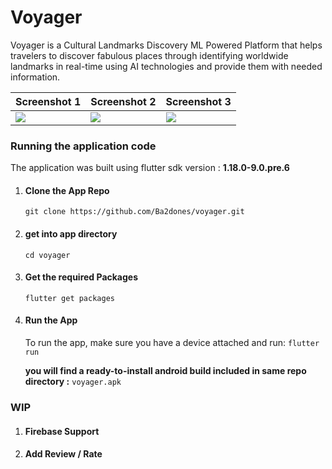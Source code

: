 # Voyager

Voyager is a Cultural Landmarks Discovery ML Powered Platform that helps travelers to discover fabulous places through identifying worldwide landmarks in real-time using AI technologies and provide them with needed information.

| Screenshot 1  | Screenshot 2 | Screenshot 3 | 
| ------------- | ------------- | ------------- |
| ![](https://raw.githubusercontent.com/Ba2dones/voyager/master/Screenshot1.png)  | ![](https://raw.githubusercontent.com/Ba2dones/voyager/master/Screenshot2.png)  | ![](https://raw.githubusercontent.com/Ba2dones/voyager/master/Screenshot3.png)  |


### Running the application code

The application was built using flutter sdk version : **1.18.0-9.0.pre.6**

1. #### Clone the App Repo
    `git clone https://github.com/Ba2dones/voyager.git`

2. #### get into app directory
   ` cd voyager `

3. #### Get the required Packages
    `flutter get packages`

4. #### Run the App
   To run the app, make sure you have a device attached and run:
     `flutter run`

    **you will find a ready-to-install android build included in same repo directory :**    `voyager.apk`
    
### WIP

1. #### Firebase Support

2. #### Add Review / Rate
